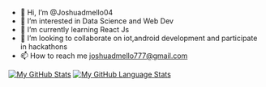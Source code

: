 - 👋 Hi, I’m @Joshuadmello04
- 👀 I’m interested in Data Science and Web Dev
- 🌱 I’m currently learning React Js
- 💞️ I’m looking to collaborate on iot,android development and participate in hackathons
- 📫 How to reach me joshuadmello777@gmail.com


  
[![My GitHub Stats](https://github-readme-stats.vercel.app/api/?username=Joshuadmello04&count_private=true&theme=tokyonight&showicons=true)]()
[![My GitHub Language Stats](https://github-readme-stats.vercel.app/api/top-langs/?username=Joshuadmello04&langs_count=5&theme=tokyonight)]()

<!---
Joshuadmello04/Joshuadmello04 is a ✨ special ✨ repository because its `README.md` (this file) appears on your GitHub profile.
You can click the Preview link to take a look at your changes.
--->
